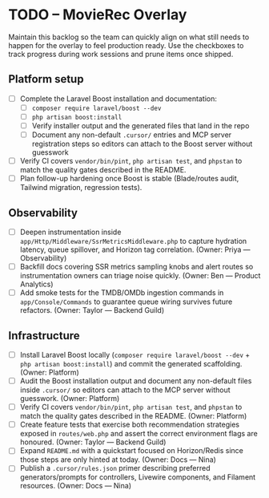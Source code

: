 # TODO – MovieRec Overlay

Maintain this backlog so the team can quickly align on what still needs to happen for the overlay to feel production ready. Use the checkboxes to track progress during work sessions and prune items once shipped.

## Platform setup
- [ ] Complete the Laravel Boost installation and documentation:
  - [ ] `composer require laravel/boost --dev`
  - [ ] `php artisan boost:install`
  - [ ] Verify installer output and the generated files that land in the repo
  - [ ] Document any non-default `.cursor/` entries and MCP server registration steps so editors can attach to the Boost server without guesswork
- [ ] Verify CI covers `vendor/bin/pint`, `php artisan test`, and `phpstan` to match the quality gates described in the README.
- [ ] Plan follow-up hardening once Boost is stable (Blade/routes audit, Tailwind migration, regression tests).

## Observability
- [ ] Deepen instrumentation inside `app/Http/Middleware/SsrMetricsMiddleware.php` to capture hydration latency, queue spillover, and Horizon tag correlation. (Owner: Priya — Observability)
- [ ] Backfill docs covering SSR metrics sampling knobs and alert routes so instrumentation owners can triage noise quickly. (Owner: Ben — Product Analytics)
- [ ] Add smoke tests for the TMDB/OMDb ingestion commands in `app/Console/Commands` to guarantee queue wiring survives future refactors. (Owner: Taylor — Backend Guild)

## Infrastructure
- [ ] Install Laravel Boost locally (`composer require laravel/boost --dev` + `php artisan boost:install`) and commit the generated scaffolding. (Owner: Platform)
- [ ] Audit the Boost installation output and document any non-default files inside `.cursor/` so editors can attach to the MCP server without guesswork. (Owner: Platform)
- [ ] Verify CI covers `vendor/bin/pint`, `php artisan test`, and `phpstan` to match the quality gates described in the README. (Owner: Platform)
- [ ] Create feature tests that exercise both recommendation strategies exposed in `routes/web.php` and assert the correct environment flags are honoured. (Owner: Taylor — Backend Guild)
- [ ] Expand `README.md` with a quickstart focused on Horizon/Redis since those steps are only hinted at today. (Owner: Docs — Nina)
- [ ] Publish a `.cursor/rules.json` primer describing preferred generators/prompts for controllers, Livewire components, and Filament resources. (Owner: Docs — Nina)
